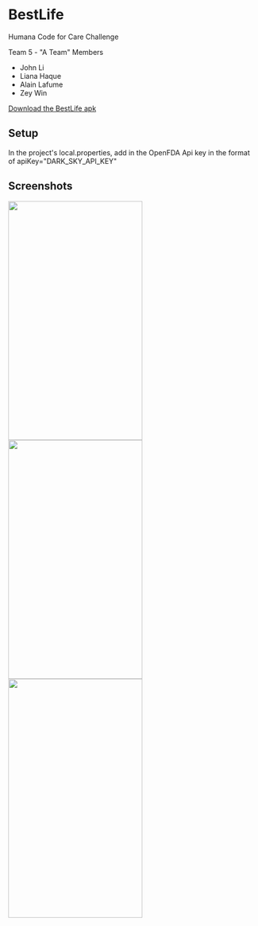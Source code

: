 # BestLife
Humana Code for Care Challenge 

Team 5 - "A Team" Members
- John Li
- Liana Haque
- Alain Lafume
- Zey Win 

[Download the BestLife apk](https://drive.google.com/open?id=1p6MMasrUmPMDISzOST1lhzkPj22Nd36Q)

## Setup
In the project's local.properties, add in the OpenFDA Api key in the format of apiKey="DARK_SKY_API_KEY"

## Screenshots

<img src="https://i.imgur.com/LOJmJWu.png" width="270" height="480"> <img src="https://i.imgur.com/YLIWZwC.png" width="270" height="480"> <img src="https://i.imgur.com/Wp0YUT3.png" width="270" height="480">
